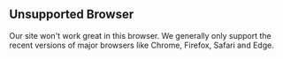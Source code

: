 Unsupported Browser
-------------------

Our site won't work great in this browser. We generally only support the recent versions of major browsers like Chrome, Firefox, Safari and Edge.